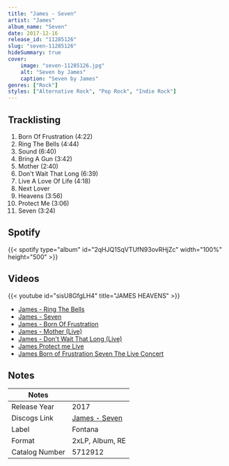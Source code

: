 ```yaml
---
title: "James - Seven"
artist: "James"
album_name: "Seven"
date: 2017-12-16
release_id: "11285126"
slug: "seven-11285126"
hideSummary: true
cover:
    image: "seven-11285126.jpg"
    alt: "Seven by James"
    caption: "Seven by James"
genres: ["Rock"]
styles: ["Alternative Rock", "Pop Rock", "Indie Rock"]
---
```

## Tracklisting
1. Born Of Frustration (4:22)
2. Ring The Bells (4:44)
3. Sound (6:40)
4. Bring A Gun (3:42)
5. Mother (2:40)
6. Don't Wait That Long (6:39)
7. Live A Love Of Life (4:18)
8. Next Lover
9. Heavens (3:56)
10. Protect Me (3:06)
11. Seven (3:24)
## Spotify
{{< spotify type="album" id="2qHJQ1SqVTUfN93ovRHjZc" width="100%" height="500" >}}

## Videos
{{< youtube id="sisU8GfgLH4" title="JAMES    HEAVENS" >}}
- [James - Ring The Bells](https://www.youtube.com/watch?v=FvocnP6X72A)
- [James - Seven](https://www.youtube.com/watch?v=8JKnDlNBwEQ)
- [James - Born Of Frustration](https://www.youtube.com/watch?v=QxM42rG0a08)
- [James - Mother (Live)](https://www.youtube.com/watch?v=dFZaQblezk0)
- [James - Don't Wait That Long (Live)](https://www.youtube.com/watch?v=IoN6oeeYHMg)
- [James Protect me Live](https://www.youtube.com/watch?v=cu9-Paql8Ag)
- [James   Born of Frustration   Seven    The Live Concert](https://www.youtube.com/watch?v=649SUNPN-do)

## Notes
| Notes          |             |
| ---------------| ----------- |
| Release Year   | 2017 |
| Discogs Link   | [James - Seven](https://www.discogs.com/release/11285126-James-Seven) |
| Label          | Fontana |
| Format         | 2xLP, Album, RE |
| Catalog Number | 5712912 |


